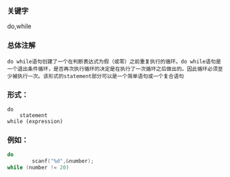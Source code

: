 ### 关键字
do,while
### 总体注解
    do while语句创建了一个在判断表达式为假（或零）之前重复执行的循环。do while语句是一个退出条件循环，是否再次执行循环的决定是在执行了一次循环之后做出的。因此循环必须至少被执行一次。该形式的statement部分可以是一个简单语句或一个复合语句
### 形式：
```
do
    statement
while (expression)
```
### 例如：
```c
do 
        scanf("%d",&number);
while (number != 20)
```
